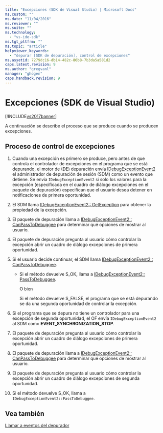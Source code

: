 ```yaml
---
title: "Excepciones (SDK de Visual Studio) | Microsoft Docs"
ms.custom: ""
ms.date: "11/04/2016"
ms.reviewer: ""
ms.suite: ""
ms.technology: 
  - "vs-ide-sdk"
ms.tgt_pltfrm: ""
ms.topic: "article"
helpviewer_keywords: 
  - "depurar [SDK de depuración], control de excepciones"
ms.assetid: 7279dc16-db14-482c-86b8-7b3da5a581d2
caps.latest.revision: 9
ms.author: "gregvanl"
manager: "ghogen"
caps.handback.revision: 9
---
```

# Excepciones (SDK de Visual Studio)
[!INCLUDE[vs2017banner](../../code-quality/includes/vs2017banner.md)]

A continuación se describe el proceso que se produce cuando se producen excepciones.  
  
## Proceso de control de excepciones  
  
1.  Cuando una excepción es primero se produce, pero antes de que controla el controlador de excepciones en el programa que se está depurando, el motor de \(DE\) depuración envía [IDebugExceptionEvent2](../../extensibility/debugger/reference/idebugexceptionevent2.md) el administrador de depuración de sesión \(SDM\) como un evento que detiene.  Se envía `IDebugExceptionEvent2` si solo los valores para la excepción \(especificada en el cuadro de diálogo excepciones en el paquete de depuración\) especifican que el usuario desea detener en notificaciones de primera oportunidad.  
  
2.  El SDM llama [IDebugExceptionEvent2:: GetException](../../extensibility/debugger/reference/idebugexceptionevent2-getexception.md) para obtener la propiedad de la excepción.  
  
3.  El paquete de depuración llama a [IDebugExceptionEvent2:: CanPassToDebuggee](../../extensibility/debugger/reference/idebugexceptionevent2-canpasstodebuggee.md) para determinar qué opciones de mostrar al usuario.  
  
4.  El paquete de depuración pregunta al usuario cómo controlar la excepción abrir un cuadro de diálogo excepciones de primera oportunidad.  
  
5.  Si el usuario decide continuar, el SDM llama [IDebugExceptionEvent2:: CanPassToDebuggee](../../extensibility/debugger/reference/idebugexceptionevent2-canpasstodebuggee.md).  
  
    -   Si el método devuelve S\_OK, llama a [IDebugExceptionEvent2:: PassToDebuggee](../../extensibility/debugger/reference/idebugexceptionevent2-passtodebuggee.md).  
  
         O bien  
  
         Si el método devuelve S\_FALSE, el programa que se está depurando se da una segunda oportunidad de controlar la excepción.  
  
6.  Si el programa que se depura no tiene un controlador para una excepción de segunda oportunidad, el OF envía `IDebugExceptionEvent2` al SDM como **EVENT\_SYNCHRONIZATION\_STOP**.  
  
7.  El paquete de depuración pregunta al usuario cómo controlar la excepción abrir un cuadro de diálogo excepciones de primera oportunidad.  
  
8.  El paquete de depuración llama a [IDebugExceptionEvent2:: CanPassToDebuggee](../../extensibility/debugger/reference/idebugexceptionevent2-canpasstodebuggee.md) para determinar qué opciones de mostrar al usuario.  
  
9. El paquete de depuración pregunta al usuario cómo controlar la excepción abrir un cuadro de diálogo excepciones de segunda oportunidad.  
  
10. Si el método devuelve S\_OK, llama a `IDebugExceptionEvent2::PassToDebuggee`.  
  
## Vea también  
 [Llamar a eventos del depurador](../../extensibility/debugger/calling-debugger-events.md)